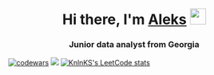 <h1 align="center">Hi there, I'm <a href="https://junioranalyst.online/" target="_blank">Aleks</a> 
<img src="https://github.com/blackcater/blackcater/raw/main/images/Hi.gif" height="32"/></h1>
<h3 align="center">Junior data analyst from Georgia</h3>

[![codewars](https://www.codewars.com/users/aleks-mels/badges/large)](https://www.codewars.com/users/aleks-mels) 
![](https://komarev.com/ghpvc/?username=aleks-mels)
[![KnlnKS's LeetCode stats](https://leetcode-stats-six.vercel.app/api?username=user1684fH&theme=dark)](https://github.com/user1684fH/leetcode-stats)
<!--
[![trophy](https://github-profile-trophy.vercel.app/?username=aleks-mels&theme=algolia)](https://github.com/aleks-mels/github-profile-trophy)
[![Top Langs](https://github-readme-stats.vercel.app/api/top-langs/?username=aleks-mels&layout=compact)](https://github.com/aleks-mels/github-readme-stats)



-->
<!--
**aleks-mels/aleks-mels** is a ✨ _special_ ✨ repository because its `README.md` (this file) appears on your GitHub profile.

Here are some ideas to get you started:

- 🔭 I’m currently working on ...
- 🌱 I’m currently learning ...
- 👯 I’m looking to collaborate on ...
- 🤔 I’m looking for help with ...
- 💬 Ask me about ...
- 📫 How to reach me: ...
- 😄 Pronouns: ...
- ⚡ Fun fact: ...
-->
